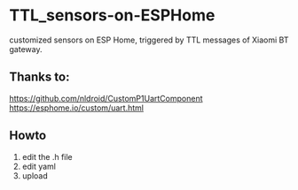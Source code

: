 # TTL_sensors-on-ESPHome
customized sensors on ESP Home, triggered by TTL messages of Xiaomi BT gateway.
## Thanks to:
https://github.com/nldroid/CustomP1UartComponent
https://esphome.io/custom/uart.html
## Howto
1. edit the .h file
2. edit yaml
3. upload

